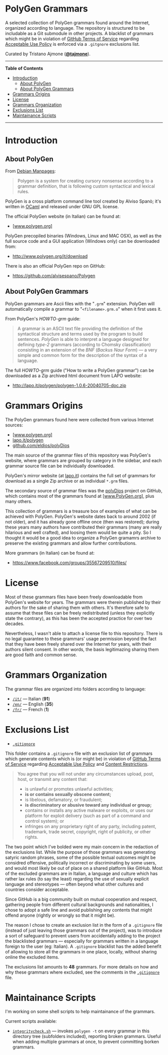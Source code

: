 # PolyGen Grammars

A selected collection of PolyGen grammars found around the Internet, organized according to language. The repository is structured to be includable as a Git submodule in other projects. A blacklist of grammars which might be in violation of [GitHub Terms of Service] regarding [Acceptable Use Policy] is enforced via a `.gitgnore` exclusions list.

Curated by Tristano Ajmone (__[@tajmone]__).


-----

**Table of Contents**

<!-- MarkdownTOC autolink="true" bracket="round" autoanchor="false" lowercase="true" lowercase_only_ascii="true" uri_encoding="true" depth="3" -->

- [Introduction](#introduction)
    - [About PolyGen](#about-polygen)
    - [About PolyGen Grammars](#about-polygen-grammars)
- [Grammars Origins](#grammars-origins)
- [License](#license)
- [Grammars Organization](#grammars-organization)
- [Exclusions List](#exclusions-list)
- [Maintainance Scripts](#maintainance-scripts)

<!-- /MarkdownTOC -->

-----

# Introduction

## About PolyGen

From [Debian Manpages]:

> Polygen is a system for creating cursory nonsense according to a grammar definition, that is following custom syntactical and lexical rules.

PolyGen is a cross platform command line tool created by Alviso Spanò; it's written in [OCaml] and released under GNU GPL license.

The official PolyGen website (in Italian) can be found at:

- [www.polygen.org]

PolyGen precopiled binaries (Windows, Linux and MAC OSX), as well as the full source code and a GUI application (Windows only) can be downloaded from:

- http://www.polygen.org/it/download

There is also an official PolyGen repo on GitHub:

- https://github.com/alvisespano/Polygen

## About PolyGen Grammars

PolyGen grammars are Ascii files with the "`.grm`" extension. PolyGen will automatically compile a grammar to "`<filename>.grm.o`" when it first uses it.

From PolyGen's _HOWTO-grm_ guide:

> A grammar is an ASCII text file providing the definition of the syntactical structure and terms used by the program to build sentences. _PolyGen_ is able to interpret a language designed for defining _type-2_ grammars (according to Chomsky classification) consisting in an extension of the _BNF_ (_Backus Naur Form_) — a very simple and common form for the description of the syntax of a language.

The full _HOWTO-grm_ guide ("How to write a PolyGen grammar") can be downloaded as a Zip archived html document from LAPO website: 

- http://lapo.it/polygen/polygen-1.0.6-20040705-doc.zip

# Grammars Origins

The PolyGen grammars found here were collected from various Internet sources:

- [www.polygen.org]
- [lapo.it/polygen]
- [github.com/eldios/polyDios][polyDios]

The main source of the grammar files of this repository was PolyGen's website, where grammars are grouped by category in the sidebar, and each grammar source file can be individually downloaded.

PolyGen's mirror website (at [lapo.it][lapo.it/polygen]) contains the full set of grammars for download as a single Zip archive or as individual `*.grm` files.

The secondary source of grammar files was the [polyDios] project on GitHub, which contains most of the grammars found at [www.PolyGen.org], plus many others.

This collection of grammars is a treasure box of examples of what can be achieved with PolyGen. PolyGen's website dates back to around 2002 (if not older), and it has already gone offline once (then was restored); during these years many authors have contributed their grammars (many are really hilarious and well crafted), and loosing them would be quite a pity. So I thought it would be a good idea to organize a PolyGen gramamrs archive to preserve the existing grammars and allow further contributions.

More grammars (in Italian) can be found at:

- https://www.facebook.com/groups/35567209510/files/

# License

Most of these grammars files have been freely downloadable from PolyGen's website for years. The grammars were therein published by their authors for the sake of sharing them with others. It's therefore safe to assume that these files can be freely redistributed (unless they explicitly state the contrary), as this has been the accepted practice for over two decades.

Nevertheless, I wasn't able to attach a license file to this repository. There is no legal guarantee to these grammars' usage permission beyond the fact that they have been freely shared over the Internet for years, with their authors silent consent. In other words, the basis legitimazing sharing them are good faith and common sense.

# Grammars Organization

The grammar files are organized into folders according to language:

- [`/it/`](./it/) — Italian (__91__)
- [`/en/`](./en/) — English (__35__)
- [`/fr/`](./fr/) — French (__1__)

# Exclusions List

- [`.gitignore`](./.gitignore)

This folder contains a `.gitignore` file with an exclusion list of grammars which generate contents which is (or might be) in violation of [GitHub Terms of Service] regarding [Acceptable Use Policy] and [Content Restrictions].

> You agree that you will not under any circumstances upload, post, host, or transmit any content that:
> 
> - is unlawful or promotes unlawful activities;
> - __is or contains sexually obscene content;__
> - is libelous, defamatory, or fraudulent;
> - __is discriminatory or abusive toward any individual or group;__
> - contains or installs any active malware or exploits, or uses our platform for exploit delivery (such as part of a command and control system); or
> - infringes on any proprietary right of any party, including patent, trademark, trade secret, copyright, right of publicity, or other rights.

The two point which I've bolded were my main concern in the redaction of the exclusions list. While the purpose of those grammars was generating satyric random phrases, some of the possible textual outcomes might be considred offensive, politically incorrect or discriminating by some users, and would most likely be out of place on a shared platform like GitHub. Most of the excluded grammars are in Italian, a language and culture which has rather lax rules (to say the least) regarding the use of sexually explicit language and stereotypes — often beyond what other cultures and countries consider acceptable.

Since GitHub is a big community built on mutual cooperation and respect, gathering people from different cultural backgrounds and nationalities, I chose to adopt a safe line and avoid publishing any contents that might offend anyone (rightly or wrongly so that it might be).

The reason I chose to create an exclusion list in the form of a `.gitignore` file (instead of just leaving those grammars out of the project), was to introduce a sort of safeguard to prevent users from accidentally adding to the project the blacklisted grammars — especially for grammars written in a language foreign to the user (eg: Italian). A  `.gitignore` blacklist has the added benefit of allowing to store all the grammars in one place, locally, without sharing online the excluded items.

The exclusions list amounts to __48__ grammars. For more details on how and why these grammars where excluded, see the comments in the [`.gitignore`](./.gitignore) file.

# Maintainance Scripts

I'm working on some shell scripts to help maintainance of the grammars.

Current scripts available:

- [`integritycheck.sh`](./integritycheck.sh) — invokes `polygen -t` on every grammar in this directory tree (subfolders included), reporting broken grammars. Useful when adding multiple grammars at once, to prevent committing borken grammars.




[www.polygen.org]: http://www.polygen.org/ "PolyGen official website"

[lapo.it/polygen]: http://lapo.it/polygen/ "Mirror of PolyGen.org at lapo.it"

[polyDios]: https://github.com/eldios/polyDios "Node.js PolyGen magical wrapper, by eldios"

[GitHub Terms of Service]: https://help.github.com/articles/github-terms-of-service/ "View GitHub Terms of Service full document"

[Acceptable Use Policy]: https://help.github.com/articles/github-terms-of-service/#c-acceptable-use "View GitHub Terms of Service, Section C on Acceptable Use"

[Content Restrictions]: https://help.github.com/articles/github-terms-of-service/#2-content-restrictions "View GitHub Terms of Service, Section C.2 on Content Restrictions"

[OCaml]: https://en.wikipedia.org/wiki/OCaml "OCaml page at Wikipedia"

[Debian Manpages]: https://manpages.debian.org/stretch/polygen/polygen.1.en.html "POLYGEN(1) at Debian Manpages"

[@tajmone]: https://github.com/tajmone 